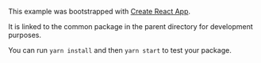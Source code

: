 This example was bootstrapped with [Create React App](https://github.com/facebook/create-react-app).

It is linked to the common package in the parent directory for development purposes.

You can run `yarn install` and then `yarn start` to test your package.
